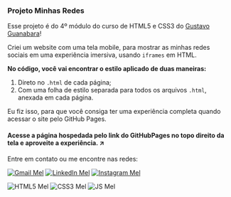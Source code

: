 ### Projeto Minhas Redes
Esse projeto é do 4º módulo do curso de HTML5 e CSS3 do [Gustavo Guanabara](https://github.com/gustavoguanabara)!

Criei um website com uma tela mobile, para mostrar as minhas redes sociais em uma experiência imersiva, usando `iframes` em HTML.

**No código, você vai encontrar o estilo aplicado de duas maneiras:**
1. Direto no `.html` de cada página;
2. Com uma folha de estilo separada para todos os arquivos `.html`, anexada em cada página.

Eu fiz isso, para que você consiga ter uma experiência completa quando acessar o site pelo GitHub Pages.

#### Acesse a página hospedada pelo link do GitHubPages no topo direito da tela e aproveite a experiência. ↗

Entre em contato ou me encontre nas redes:


[![Gmail Mel](https://img.shields.io/badge/Gmail-D14836?style=for-the-badge&logo=gmail&logoColor=white)](mailto:melissameira92@gmail.com)
[![LinkedIn Mel](https://img.shields.io/badge/LinkedIn-0077B5?style=for-the-badge&logo=linkedin&logoColor=white)](https://www.linkedin.com/in/melissa-perdomo/)
[![Instagram Mel](https://img.shields.io/badge/Instagram-E4405F?style=for-the-badge&logo=instagram&logoColor=white)](https://www.instagram.com/amelperdomo/)


![HTML5 Mel](https://img.shields.io/badge/HTML5-E34F26?style=for-the-badge&logo=html5&logoColor=white)
![CSS3 Mel](https://img.shields.io/badge/CSS3-1572B6?style=for-the-badge&logo=css3&logoColor=white)
![JS Mel](https://img.shields.io/badge/JavaScript-323330?style=for-the-badge&logo=javascript&logoColor=F7DF1E)
